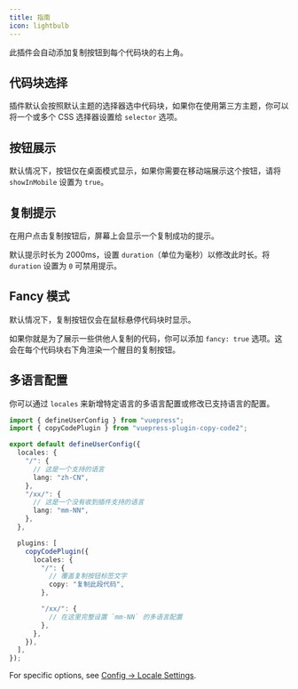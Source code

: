 ```yaml
---
title: 指南
icon: lightbulb
---
```


此插件会自动添加复制按钮到每个代码块的右上角。

## 代码块选择

插件默认会按照默认主题的选择器选中代码块，如果你在使用第三方主题，你可以将一个或多个 CSS 选择器设置给 `selector` 选项。

## 按钮展示

默认情况下，按钮仅在桌面模式显示，如果你需要在移动端展示这个按钮，请将 `showInMobile` 设置为 `true`。

## 复制提示

在用户点击复制按钮后，屏幕上会显示一个复制成功的提示。

默认提示时长为 2000ms，设置 `duration`（单位为毫秒）以修改此时长。将 `duration` 设置为 `0` 可禁用提示。

## Fancy 模式

默认情况下，复制按钮仅会在鼠标悬停代码块时显示。

如果你就是为了展示一些供他人复制的代码，你可以添加 `fancy: true` 选项。这会在每个代码块右下角渲染一个醒目的复制按钮。

## 多语言配置

你可以通过 `locales` 来新增特定语言的多语言配置或修改已支持语言的配置。

```ts
import { defineUserConfig } from "vuepress";
import { copyCodePlugin } from "vuepress-plugin-copy-code2";

export default defineUserConfig({
  locales: {
    "/": {
      // 这是一个支持的语言
      lang: "zh-CN",
    },
    "/xx/": {
      // 这是一个没有收到插件支持的语言
      lang: "mm-NN",
    },
  },

  plugins: [
    copyCodePlugin({
      locales: {
        "/": {
          // 覆盖复制按钮标签文字
          copy: "复制此段代码",
        },

        "/xx/": {
          // 在这里完整设置 `mm-NN` 的多语言配置
        },
      },
    }),
  ],
});
```

For specific options, see [Config → Locale Settings](./config.md#locales).
